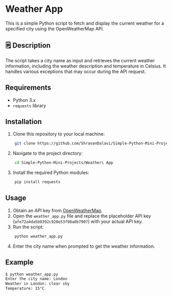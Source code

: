 # Weather App

This is a simple Python script to fetch and display the current weather for a specified city using the OpenWeatherMap API.

## 🗒️ Description
The script takes a city name as input and retrieves the current weather information, including the weather description and temperature in Celsius. It handles various exceptions that may occur during the API request.

## Requirements
- Python 3.x
- `requests` library

## Installation
1. Clone this repository to your local machine:
```bash
    git clone https://github.com/ShravanDalavi/Simple-Python-Mini-Projects.git
```
2. Navigate to the project directory:
```bash
    cd Simple-Python-Mini-Projects/Weather\ App
```
3. Install the required Python modules:
```bash
    pip install requests
```

## Usage
1. Obtain an API key from [OpenWeatherMap](https://openweathermap.org/api).
2. Open the `weather_app.py` file and replace the placeholder API key (`afe72a4da5b0392c920e53f98a0b7907`) with your actual API key.
3. Run the script:
```bash
    python weather_app.py
```
4. Enter the city name when prompted to get the weather information.


## Example
```bash
$ python weather_app.py
Enter the city name: London
Weather in London: clear sky
Temperature: 15°C
```
